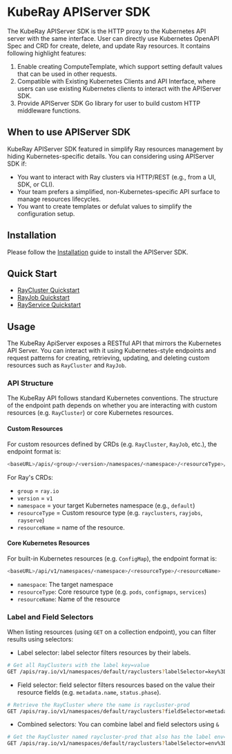# KubeRay APIServer SDK

The KubeRay APIServer SDK is the HTTP proxy to the Kubernetes API server with the same
interface. User can directly use Kubernetes OpenAPI Spec and CRD for create, delete, and
update Ray resources. It contains following highlight features:

1. Enable creating ComputeTemplate, which support setting default values that can be used
   in other requests.
2. Compatible with Existing Kubernetes Clients and API Interface, where users can use
   existing Kubernetes clients to interact with the APIServer SDK.
3. Provide APIServer SDK Go library for user to build custom HTTP middleware functions.

## When to use APIServer SDK

KubeRay APIServer SDK featured in simplify Ray resources management by hiding
Kubernetes-specific details. You can considering using APIServer SDK if:

- You want to interact with Ray clusters via HTTP/REST (e.g., from a UI, SDK, or CLI).
- Your team prefers a simplified, non-Kubernetes-specific API surface to manage resources
lifecycles.
- You want to create templates or defulat values to simplify the configuration setup.

## Installation

Please follow the [Installation](./Installation.md) guide to install the APIServer SDK.

## Quick Start

- [RayCluster Quickstart](./docs/raycluster-quickstart.md)
- [RayJob Quickstart](./docs/rayjob-quickstart.md)
- [RayService Quickstart](./docs/rayservice-quickstart.md)

## Usage

The KubeRay ApiServer exposes a RESTful API that mirrors the Kubernetes API Server. You
can interact with it using Kubernetes-style endpoints and request patterns for creating,
retrieving, updating, and deleting custom resources such as `RayCluster` and `RayJob`.

### API Structure

The KubeRay API follows standard Kubernetes conventions. The structure of the endpoint
path depends on whether you are interacting with custom resources (e.g. `RayCluster`) or
core Kubernetes resources.

#### Custom Resources

For custom resources defined by CRDs (e.g. `RayCluster`, `RayJob`, etc.), the endpoint format is:

```sh
<baseURL>/apis/<group>/<version>/namespaces/<namespace>/<resourceType>/<resourceName>
```

For Ray's CRDs:

- `group` = `ray.io`
- `version` = `v1`
- `namespace` = your target Kubernetes namespace (e.g., `default`)
- `resourceType` = Custom resource type (e.g. `rayclusters`, `rayjobs`, `rayserve`)
- `resourceName` = name of the resource.

#### Core Kubernetes Resources

For built-in Kubernetes resources (e.g. `ConfigMap`), the endpoint format is:

```sh
<baseURL>/api/v1/namespaces/<namespace>/<resourceType>/<resourceName>
```

- `namespace`: The target namespace
- `resourceType`: Core resource type (e.g. `pods`, `configmaps`, `services`)
- `resourceName`: Name of the resource

### Label and Field Selectors

When listing resources (using `GET` on a collection endpoint), you can filter results using selectors:

- Label selector: label selector filters resources by their labels.

```sh
# Get all RayClusters with the label key=value
GET /apis/ray.io/v1/namespaces/default/rayclusters?labelSelector=key%3Dvalue
```

- Field selector: field selector filters resources based on the value their resource
fields (e.g. `metadata.name`, `status.phase`).

```sh
# Retrieve the RayCluster where the name is raycluster-prod
GET /apis/ray.io/v1/namespaces/default/rayclusters?fieldSelector=metadata.name%3Draycluster-prod
```

- Combined selectors: You can combine label and field selectors using `&`

```sh
# Get the RayCluster named raycluster-prod that also has the label env=prod.
GET /apis/ray.io/v1/namespaces/default/rayclusters?labelSelector=env%3Dprod&fieldSelector=metadata.name%3Draycluster-prod
```
